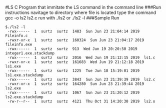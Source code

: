 #LS
C Program that immitate the LS command in the command line
###Run instructions
navitage to directory where file is located
type the command gcc -o ls2 ls2.c
run with ./ls2 or ./ls2 -l
###Sample Run
```
$./ls2 -l
 -rwx------  1  surtz  surtz  1483  Sun Jun 23 21:04:14 2019  Fileinfo.c
 -rwxr-xr-x  1  surtz  surtz  160324  Sun Jun 23 21:04:17 2019  fileinfo.exe
 -rwx------  1  surtz  surtz  913  Wed Jun 19 20:20:50 2019  integer1.exe.stackdump
 -rwx------  1  surtz  surtz  2016  Wed Jun 19 21:12:15 2019  ls1.c
 -rwxr-xr-x  1  surtz  surtz  161683  Wed Jun 19 21:12:18 2019  ls1.exe
 -rwx------  1  surtz  surtz  1225  Tue Jun 18 15:19:01 2019  ls1.exe.stackdump
 -rwx------  1  surtz  surtz  3843  Sun Jun 23 21:39:39 2019  ls2.c
 -rwxr-xr-x  1  surtz  surtz  164280  Sun Jun 23 21:39:44 2019  ls2.exe
 -rwx------  1  surtz  surtz  1067  Sun Jun 23 21:20:12 2019  ls2.exe.stackdump
 -rw-r--r--  1  surtz  surtz  4121  Thu Oct 31 14:20:30 2019  ls2.o
```
